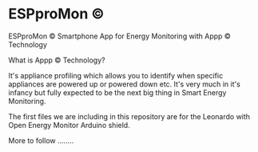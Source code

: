 # ESPproMon ©
ESPproMon © Smartphone App for Energy Monitoring with Appp © Technology

What is Appp © Technology?

It's appliance profiling which allows you to identify when specific appliances are powered up or powered down etc. It's very much in it's infancy but fully expected to be the next big thing in Smart Energy Monitoring.

The first files we are including in this repository are for the Leonardo with Open Energy Monitor Arduino shield.

More to follow ........
